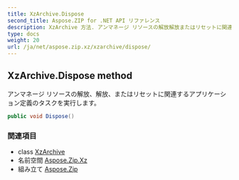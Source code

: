 ```yaml
---
title: XzArchive.Dispose
second_title: Aspose.ZIP for .NET API リファレンス
description: XzArchive 方法. アンマネージ リソースの解放解放またはリセットに関連するアプリケーション定義のタスクを実行します
type: docs
weight: 20
url: /ja/net/aspose.zip.xz/xzarchive/dispose/
---
```

## XzArchive.Dispose method

アンマネージ リソースの解放、解放、またはリセットに関連するアプリケーション定義のタスクを実行します。

```csharp
public void Dispose()
```

### 関連項目

* class [XzArchive](../)
* 名前空間 [Aspose.Zip.Xz](../../xzarchive/)
* 組み立て [Aspose.Zip](../../../)


